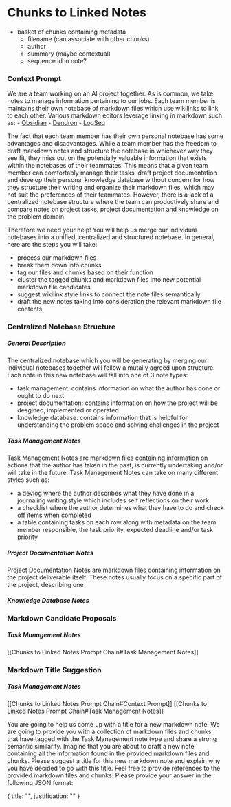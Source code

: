 # Chunks to Linked Notes

- basket of chunks containing metadata
	- filename (can associate with other chunks)
	- author
	- summary (maybe contextual)
	- sequence id in note?

### Context Prompt

We are a team working on an AI project together. As is common, we take notes to manage information pertaining to our jobs. Each team member is maintains their own notebase of markdown files which use wikilinks to link to each other. Various markdown editors leverage linking in markdown such as:
	- [Obsidian](https://obsidian.md/)
	- [Dendron](https://www.dendron.so)
	- [LogSeq](https://logseq.com)

The fact that each team member has their own personal notebase has some advantages and disadvantages. While a team member has the freedom to draft markdown notes and structure the notebase in whichever way they see fit, they miss out on the potentially valuable information that exists within the notebases of their teammates. This means that a given team member can comfortably manage their tasks, draft project documentation and develop their personal knowledge database without concern for how they structure their writing and organize their markdown files, which may not suit the preferences of their teammates. However, there is a lack of a centralized notebase structure where the team can productively share and compare notes on project tasks, project documentation and knowledge on the problem domain.

Therefore we need your help! You will help us merge our individual notebases into a unified, centralized and structured notebase. In general, here are the steps you will take:
- process our markdown files
- break them down into chunks
- tag our files and chunks based on their function
- cluster the tagged chunks and markdown files into new potential markdown file candidates
- suggest wikilink style links to connect the note files semantically
- draft the new notes taking into consideration the relevant markdown file contents

### Centralized Notebase Structure

##### General Description

The centralized notebase which you will be generating by merging our individual notebases together will follow a mutally agreed upon structure. Each note in this new notebase will fall into one of 3 note types:
- task management: contains information on what the author has done or ought to do next
- project documentation: contains information on how the project will be desgined, implemented or operated
- knowledge database: contains information that is helpful for understanding the problem space and solving challenges in the project

##### Task Management Notes

Task Management Notes are markdown files containing information on actions that the author has taken in the past, is currently undertaking and/or will take in the future. Task Management Notes can take on many different styles such as:
- a devlog where the author describes what they have done in a journaling writing style which includes self reflections on their work
- a checklist where the author determines what they have to do and check off items when completed
- a table containing tasks on each row along with metadata on the team member responsible, the task priority, expected deadline and/or task priority
##### Project Documentation Notes

Project Documentation Notes are markdown files containing information on the project deliverable itself. These notes usually focus on a specific part of the project, describing one 
##### Knowledge Database Notes

### Markdown Candidate Proposals

##### Task Management Notes

[[Chunks to Linked Notes Prompt Chain#Task Management Notes]]

### Markdown Title Suggestion

##### Task Management Notes

[[Chunks to Linked Notes Prompt Chain#Context Prompt]]
[[Chunks to Linked Notes Prompt Chain#Task Management Notes]]

You are going to help us come up with a title for a new markdown note. We are going to provide you with a collection of markdown files and chunks that have tagged with the Task Management note type and share a strong semantic similarity. Imagine that you are about to draft a new note containing all the information found in the provided markdown files and chunks. Please suggest a title for this new markdown note and explain why you have decided to go with this title. Feel free to provide references to the provided markdown files and chunks. Please provide your answer in the following JSON format:

{
	title: "",
	justification: ""
}
